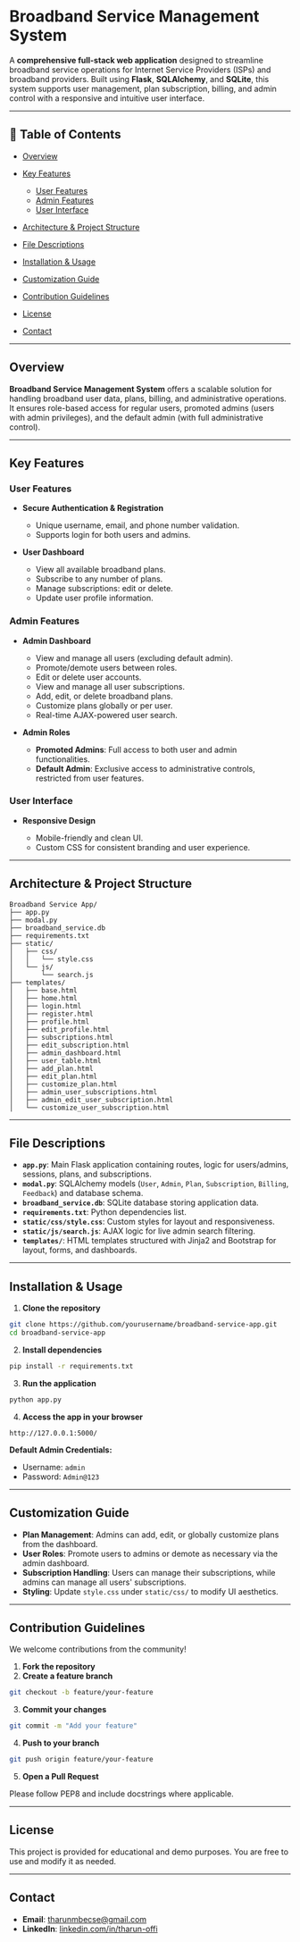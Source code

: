 # Broadband Service Management System

A **comprehensive full-stack web application** designed to streamline broadband service operations for Internet Service Providers (ISPs) and broadband providers. Built using **Flask**, **SQLAlchemy**, and **SQLite**, this system supports user management, plan subscription, billing, and admin control with a responsive and intuitive user interface.

---

## 📁 Table of Contents

- [Overview](#overview)
- [Key Features](#key-features)

  - [User Features](#user-features)
  - [Admin Features](#admin-features)
  - [User Interface](#user-interface)

- [Architecture & Project Structure](#architecture--project-structure)
- [File Descriptions](#file-descriptions)
- [Installation & Usage](#installation--usage)
- [Customization Guide](#customization-guide)
- [Contribution Guidelines](#contribution-guidelines)
- [License](#license)
- [Contact](#contact)

---

## Overview

**Broadband Service Management System** offers a scalable solution for handling broadband user data, plans, billing, and administrative operations. It ensures role-based access for regular users, promoted admins (users with admin privileges), and the default admin (with full administrative control).

---

## Key Features

### User Features

- **Secure Authentication & Registration**

  - Unique username, email, and phone number validation.
  - Supports login for both users and admins.

- **User Dashboard**

  - View all available broadband plans.
  - Subscribe to any number of plans.
  - Manage subscriptions: edit or delete.
  - Update user profile information.

### Admin Features

- **Admin Dashboard**

  - View and manage all users (excluding default admin).
  - Promote/demote users between roles.
  - Edit or delete user accounts.
  - View and manage all user subscriptions.
  - Add, edit, or delete broadband plans.
  - Customize plans globally or per user.
  - Real-time AJAX-powered user search.

- **Admin Roles**

  - **Promoted Admins**: Full access to both user and admin functionalities.
  - **Default Admin**: Exclusive access to administrative controls, restricted from user features.

### User Interface

- **Responsive Design**

  - Mobile-friendly and clean UI.
  - Custom CSS for consistent branding and user experience.

---

## Architecture & Project Structure

```
Broadband Service App/
├── app.py
├── modal.py
├── broadband_service.db
├── requirements.txt
├── static/
│   ├── css/
│   │   └── style.css
│   └── js/
│       └── search.js
├── templates/
│   ├── base.html
│   ├── home.html
│   ├── login.html
│   ├── register.html
│   ├── profile.html
│   ├── edit_profile.html
│   ├── subscriptions.html
│   ├── edit_subscription.html
│   ├── admin_dashboard.html
│   ├── user_table.html
│   ├── add_plan.html
│   ├── edit_plan.html
│   ├── customize_plan.html
│   ├── admin_user_subscriptions.html
│   ├── admin_edit_user_subscription.html
│   └── customize_user_subscription.html
```

---

## File Descriptions

- **`app.py`**: Main Flask application containing routes, logic for users/admins, sessions, plans, and subscriptions.
- **`modal.py`**: SQLAlchemy models (`User`, `Admin`, `Plan`, `Subscription`, `Billing`, `Feedback`) and database schema.
- **`broadband_service.db`**: SQLite database storing application data.
- **`requirements.txt`**: Python dependencies list.
- **`static/css/style.css`**: Custom styles for layout and responsiveness.
- **`static/js/search.js`**: AJAX logic for live admin search filtering.
- **`templates/`**: HTML templates structured with Jinja2 and Bootstrap for layout, forms, and dashboards.

---

## Installation & Usage

1. **Clone the repository**

```bash
git clone https://github.com/yourusername/broadband-service-app.git
cd broadband-service-app
```

2. **Install dependencies**

```bash
pip install -r requirements.txt
```

3. **Run the application**

```bash
python app.py
```

4. **Access the app in your browser**

```
http://127.0.0.1:5000/
```

**Default Admin Credentials:**

- Username: `admin`
- Password: `Admin@123`

---

## Customization Guide

- **Plan Management**: Admins can add, edit, or globally customize plans from the dashboard.
- **User Roles**: Promote users to admins or demote as necessary via the admin dashboard.
- **Subscription Handling**: Users can manage their subscriptions, while admins can manage all users' subscriptions.
- **Styling**: Update `style.css` under `static/css/` to modify UI aesthetics.

---

## Contribution Guidelines

We welcome contributions from the community!

1. **Fork the repository**
2. **Create a feature branch**

```bash
git checkout -b feature/your-feature
```

3. **Commit your changes**

```bash
git commit -m "Add your feature"
```

4. **Push to your branch**

```bash
git push origin feature/your-feature
```

5. **Open a Pull Request**

Please follow PEP8 and include docstrings where applicable.

---

## License

This project is provided for educational and demo purposes. You are free to use and modify it as needed.

---

## Contact

- **Email**: [tharunmbecse@gmail.com](mailto:tharunmbecse@gmail.com)
- **LinkedIn**: [linkedin.com/in/tharun-offi](https://www.linkedin.com/in/tharun-offi)
